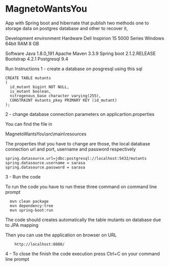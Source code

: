 # MagnetoWantsYou
App with Spring boot and  hibernate that publish two methods one to storage data on postgres database and other to recover it,

Development environment
Hardware 
Dell Inspirion 15 5000 Series
Windows 64bit
RAM 8 GB

Software
Java 1.8.0_191
Apache Maven 3.3.9
Spring boot 2.1.2.RELEASE
Bootstrap 4.2.1
Postgresql 9.4

Run Instructions
1 - create a database on posgresql using this sql 

    CREATE TABLE mutants
    (
      id_mutant bigint NOT NULL,
      is_mutant boolean,
      nitrogenous_base character varying(255),
      CONSTRAINT mutants_pkey PRIMARY KEY (id_mutant)
    );

2 - change database connection parameters on applicartion.properties

You can find the file in 

MagnetoWantsYou\src\main\resources 

The properties that you have to change are those, the local database connection url and port, username and password respectively 

    spring.datasource.url=jdbc:postgresql://localhost:5432/mutants
    spring.datasource.username = sarasa
    spring.datasource.password = sarasa

3 - Run the code

To run the code you have to run these three command on command line prompt

      mvn clean package
      mvn dependency:tree
      mvn spring-boot:run

The code should creates automatically the table mutants on database due to JPA mapping

Then you can use the application on browser on URL

        http://localhost:8080/
  
 4 - To close the finish the code execution press Ctrl+C on your command line prompt 
